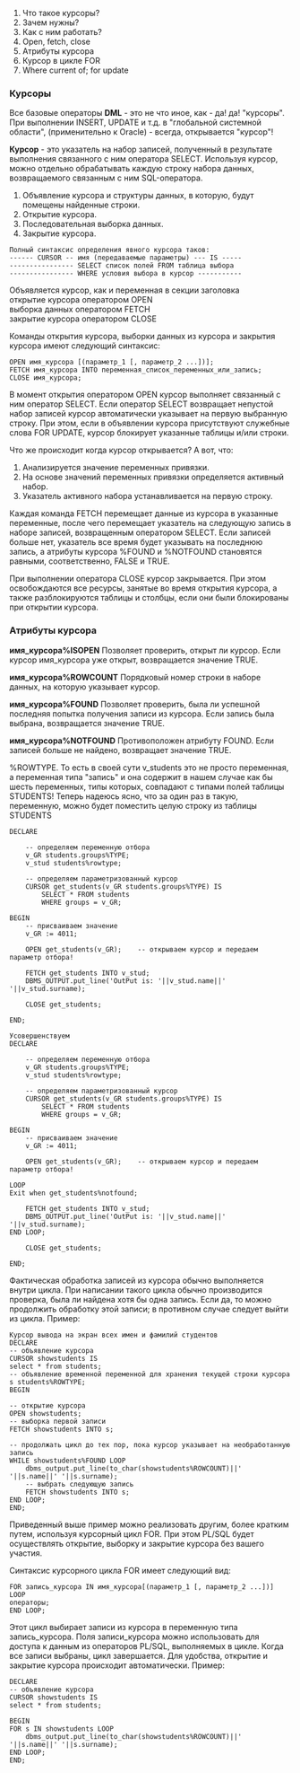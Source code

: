 1. Что такое курсоры?
2. Зачем нужны?
3. Как с ним работать?
4. Open, fetch, close
5. Атрибуты курсора
6. Курсор в цикле FOR
7. Where current of; for update

### Курсоры

Все базовые операторы **DML** - это не что иное, как - да! да! "курсоры". При выполнении INSERT, UPDATE и т.д. в "глобальной системной области", (применительно к Oracle) - всегда, открывается "курсор"!

**Курсор** - это указатель на набор записей, полученный в результате выполнения связанного с ним оператора SELECT. Используя курсор, можно отдельно обрабатывать каждую строку набора данных, возвращаемого связанным с ним SQL-оператора. 

1.	Объявление курсора и структуры данных, в которую, будут помещены найденные строки.
2.	Открытие курсора.
3.	Последовательная выборка данных.
4.	Закрытие курсора.

```
Полный синтаксис определения явного курсора таков:
------ CURSOR -- имя (передаваемые параметры) --- IS -----
---------------- SELECT список полей FROM таблица выбора
---------------- WHERE условия выбора в курсор -----------
```

Объявляется курсор, как и переменная в секции заголовка  
открытие курсора оператором OPEN  
выборка данных оператором FETCH  
закрытие курсора оператором CLOSE  

Команды открытия курсора, выборки данных из курсора и закрытия курсора имеют следующий синтаксис: 
```
OPEN имя_курсора [(параметр_1 [, параметр_2 ...])];
FETCH имя_курсора INTO переменная_список_переменных_или_запись;
CLOSE имя_курсора; 
```
В момент открытия оператором OPEN курсор выполняет связанный с ним оператор SELECT. Если оператор SELECT возвращает непустой набор записей курсор автоматически указывает на первую выбранную строку. При этом, если в объявлении курсора присутствуют служебные слова FOR UPDATE, курсор блокирует указанные таблицы и/или строки. 

Что же происходит когда курсор открывается? А вот, что:
1.	Анализируется значение переменных привязки.
2.	На основе значений переменных привязки определяется активный набор.
3.	Указатель активного набора устанавливается на первую строку.

Каждая команда FETCH перемещает данные из курсора в указанные переменные, после чего перемещает указатель на следующую запись в наборе записей, возвращенным оператором SELECT. Если записей больше нет, указатель все время будет указывать на последнюю запись, а атрибуты курсора %FOUND и %NOTFOUND становятся равными, соответственно, FALSE и TRUE. 

При выполнении оператора CLOSE курсор закрывается. При этом освобождаются все ресурсы, занятые во время открытия курсора, а также разблокируются таблицы и столбцы, если они были блокированы при открытии курсора. 

### Атрибуты курсора

**имя_курсора%ISOPEN**	Позволяет проверить, открыт ли курсор. Если курсор имя_курсора уже открыт, возвращается значение TRUE.

**имя_курсора%ROWCOUNT**	Порядковый номер строки в наборе данных, на которую указывает курсор.

**имя_курсора%FOUND**	Позволяет проверить, была ли успешной последняя попытка получения записи из курсора. Если запись была выбрана, возвращается значение TRUE.

**имя_курсора%NOTFOUND**	Противоположен атрибуту FOUND. Если записей больше не найдено, возвращает значение TRUE.

%ROWTYPE. То есть в своей сути v_students это не просто переменная, а переменная типа "запись" и она содержит в нашем случае как бы шесть переменных, типы которых, совпадают с типами полей таблицы STUDENTS! Теперь надеюсь ясно, что за один раз в такую, переменную, можно будет поместить целую строку из таблицы STUDENTS

```
DECLARE

	-- определяем переменную отбора
	v_GR students.groups%TYPE;
	v_stud students%rowtype;
	
	-- определяем параметризованный курсор
	CURSOR get_students(v_GR students.groups%TYPE) IS
		SELECT * FROM students
		WHERE groups = v_GR;		   

BEGIN
	-- присваиваем значение
	v_GR := 4011;
	
	OPEN get_students(v_GR);	-- открываем курсор и передаем параметр отбора!
	
	FETCH get_students INTO v_stud;
	DBMS_OUTPUT.put_line('OutPut is: '||v_stud.name||' '||v_stud.surname);

	CLOSE get_students;

END;

```

```
Усовершенствуем
DECLARE

	-- определяем переменную отбора
	v_GR students.groups%TYPE;
	v_stud students%rowtype;
	
	-- определяем параметризованный курсор
	CURSOR get_students(v_GR students.groups%TYPE) IS
		SELECT * FROM students
		WHERE groups = v_GR;		   

BEGIN
	-- присваиваем значение
	v_GR := 4011;
	
	OPEN get_students(v_GR);	-- открываем курсор и передаем параметр отбора!

LOOP
Exit when get_students%notfound;
	
	FETCH get_students INTO v_stud;
	DBMS_OUTPUT.put_line('OutPut is: '||v_stud.name||' '||v_stud.surname);
END LOOP;

	CLOSE get_students;

END;
```

Фактическая обработка записей из курсора обычно выполняется внутри цикла. При написании такого цикла обычно производится проверка, была ли найдена хотя бы одна запись. Если да, то можно продолжить обработку этой записи; в противном случае следует выйти из цикла. Пример: 

```
Курсор вывода на экран всех имен и фамилий студентов
DECLARE
-- объявление курсора
CURSOR showstudents IS
select * from students;
-- объявление временной переменной для хранения текущей строки курсора
s students%ROWTYPE;
BEGIN

-- открытие курсора
OPEN showstudents;
-- выборка первой записи
FETCH showstudents INTO s;

-- продолжать цикл до тех пор, пока курсор указывает на необработанную запись
WHILE showstudents%FOUND LOOP
	dbms_output.put_line(to_char(showstudents%ROWCOUNT)||' '||s.name||' '||s.surname);
	-- выбрать следующую запись
	FETCH showstudents INTO s;
END LOOP;
END;
```

Приведенный выше пример можно реализовать другим, более кратким путем, используя курсорный цикл FOR. При этом PL/SQL будет осуществлять открытие, выборку и закрытие курсора без вашего участия. 

Синтаксис курсорного цикла FOR имеет следующий вид: 

```
FOR запись_курсора IN имя_курсора[(параметр_1 [, параметр_2 ...])] LOOP
операторы;
END LOOP;
```

Этот цикл выбирает записи из курсора в переменную типа запись_курсора. Поля записи_курсора можно использовать для доступа к данным из операторов PL/SQL, выполняемых в цикле. Когда все записи выбраны, цикл завершается. Для удобства, открытие и закрытие курсора происходит автоматически. Пример:

```
DECLARE
-- объявление курсора
CURSOR showstudents IS
select * from students;

BEGIN
FOR s IN showstudents LOOP
	dbms_output.put_line(to_char(showstudents%ROWCOUNT)||' '||s.name||' '||s.surname);
END LOOP;
END;

```



























